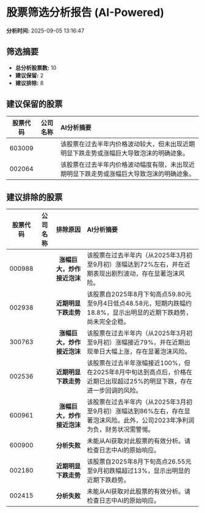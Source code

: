 # 股票筛选分析报告 (AI-Powered)

**分析时间:** 2025-09-05 13:16:47

## 筛选摘要

- **总分析股票数:** 10
- **建议保留:** 2
- **建议排除:** 8

## 建议保留的股票

| 股票代码 | 公司名称 | AI分析摘要 |
|:---:|:---:|:---|
| 603009 |  | 该股票在过去半年内价格波动较大，但未出现近期明显下跌走势或涨幅巨大导致泡沫的明确迹象。 |
| 002064 |  | 该股票在过去半年内价格波动幅度有限，未出现近期明显下跌走势或涨幅巨大导致泡沫的明确迹象。 |

## 建议排除的股票

| 股票代码 | 公司名称 | 排除原因 | AI分析摘要 |
|:---:|:---:|:---:|:---|
| 000988 |  | **涨幅巨大，炒作接近泡沫** | 该股票在过去半年内（从2025年3月初至9月初）涨幅达到72%左右，并在近期表现出剧烈波动，存在显著泡沫风险。 |
| 002938 |  | **近期明显下跌走势** | 该股票自2025年8月下旬高点59.80元至9月4日低点48.58元，短期内跌幅约18.8%，显示出明显的近期下跌趋势，尚未完全企稳。 |
| 300763 |  | **涨幅巨大，炒作接近泡沫** | 该股票在过去半年内（从2025年3月初至9月初）涨幅接近79%，并在近期出现单日大幅上涨，存在显著泡沫风险。 |
| 002536 |  | **近期明显下跌走势** | 该股票在过去半年涨幅接近100%，但在2025年8月中旬达到高点后，价格在近期已出现超过25%的明显下跌，存在进一步回调的风险。 |
| 600961 |  | **涨幅巨大，炒作接近泡沫** | 该股票在过去半年内（从2025年3月初至9月初）涨幅达到86%左右，存在显著泡沫风险。此外，公司2023年净利润为负，财务状况需警惕。 |
| 600900 |  | **分析失败** | 未能从AI获取对此股票的有效分析。请检查日志中AI的原始响应。 |
| 002180 |  | **近期明显下跌走势** | 该股票自2025年8月下旬高点26.55元至9月初跌幅超过13%，显示出明显的近期下跌趋势。 |
| 002415 |  | **分析失败** | 未能从AI获取对此股票的有效分析。请检查日志中AI的原始响应。 |
